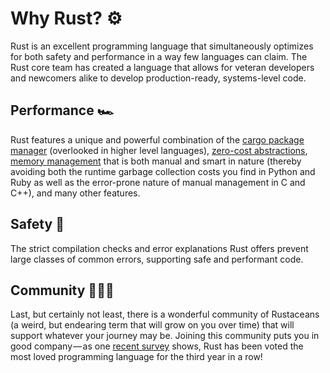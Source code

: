 ﻿

# Why Rust? ⚙️
Rust is an excellent programming language that simultaneously optimizes for both safety and performance in a way few languages can claim. The Rust core team has created a language that allows for veteran developers and newcomers alike to develop production-ready, systems-level code.
## Performance 🏎️
Rust features a unique and powerful combination of the [cargo package manager](https://blog.rust-lang.org/2016/05/05/cargo-pillars.html) (overlooked in higher level languages), [zero-cost abstractions](https://blog.rust-lang.org/2015/05/11/traits.html), [memory management](https://pcwalton.github.io/2013/03/18/an-overview-of-memory-management-in-rust.html) that is both manual and smart in nature (thereby avoiding both the runtime garbage collection costs you find in Python and Ruby as well as the error-prone nature of manual management in C and C++), and many other features.
## Safety 👷
The strict compilation checks and error explanations Rust offers prevent large classes of common errors, supporting safe and performant code.
## Community 🧑‍🤝‍🧑
Last, but certainly not least, there is a wonderful community of Rustaceans (a weird, but endearing term that will grow on you over time) that will support whatever your journey may be. Joining this community puts you in good company — as one [recent survey](https://insights.stackoverflow.com/survey/2018/#technology-most-loved-dreaded-and-wanted-languages) shows, Rust has been voted the most loved programming language for the third year in a row!
